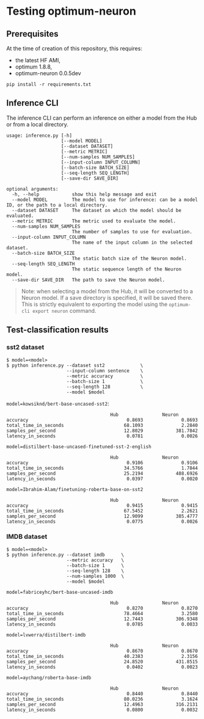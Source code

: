# Testing optimum-neuron

## Prerequisites

At the time of creation of this repository, this requires:
- the latest HF AMI,
- optimum 1.8.8,
- optimum-neuron 0.0.5dev

```
pip install -r requirements.txt
```

## Inference CLI

The inference CLI can perform an inference on either a model from the Hub or from a local directory.

```
usage: inference.py [-h]
                    [--model MODEL]
                    [--dataset DATASET]
                    [--metric METRIC]
                    [--num-samples NUM_SAMPLES]
                    [--input-column INPUT_COLUMN]
                    [--batch-size BATCH_SIZE]
                    [--seq-length SEQ_LENGTH]
                    [--save-dir SAVE_DIR]

optional arguments:
  -h, --help            show this help message and exit
  --model MODEL         The model to use for inference: can be a model ID, or the path to a local directory.
  --dataset DATASET     The dataset on which the model should be evaluated.
  --metric METRIC       The metric used to evaluate the model.
  --num-samples NUM_SAMPLES
                        The number of samples to use for evaluation.
  --input-column INPUT_COLUMN
                        The name of the input column in the selected dataset.
  --batch-size BATCH_SIZE
                        The static batch size of the Neuron model.
  --seq-length SEQ_LENGTH
                        The static sequence length of the Neuron model.
  --save-dir SAVE_DIR   The path to save the Neuron model.
  ```

  >Note: when selecting a model from the Hub, it will be converted to a Neuron model. If a save directory is specified, it
  will be saved there. This is strictly equivalent to exporting the model using the `optimum-cli export neuron` command.


## Test-classification results


### sst2 dataset

```
$ model=<model>
$ python inference.py --dataset sst2             \
                      --input-column sentence    \
                      --metric accuracy          \
                      --batch-size 1             \
                      --seq-length 128           \
                      --model $model
```

`model=kowsiknd/bert-base-uncased-sst2`:
```
                                      Hub                Neuron
accuracy                                    0.8693              0.8693
total_time_in_seconds                      68.1093              2.2840
samples_per_second                         12.8029            381.7842
latency_in_seconds                          0.0781              0.0026
```

`model=distilbert-base-uncased-finetuned-sst-2-english`
```
                                      Hub                Neuron
accuracy                                    0.9106              0.9106
total_time_in_seconds                      34.5766              1.7844
samples_per_second                         25.2194            488.6926
latency_in_seconds                          0.0397              0.0020
```

`model=Ibrahim-Alam/finetuning-roberta-base-on-sst2`
```
                                      Hub                Neuron
accuracy                                    0.9415              0.9415
total_time_in_seconds                      67.5452              2.2621
samples_per_second                         12.9099            385.4777
latency_in_seconds                          0.0775              0.0026
```

### IMDB dataset

```
$ model=<model>
$ python inference.py --dataset imdb      \
                      --metric accuracy   \
                      --batch-size 1      \
                      --seq-length 128    \
                      --num-samples 1000  \
                      --model $model
```

`model=fabriceyhc/bert-base-uncased-imdb`
```
                                      Hub                Neuron
accuracy                                    0.8270              0.8270
total_time_in_seconds                      78.4664              3.2580
samples_per_second                         12.7443            306.9348
latency_in_seconds                          0.0785              0.0033
```

`model=lvwerra/distilbert-imdb`
```
                                      Hub                Neuron
accuracy                                    0.8670              0.8670
total_time_in_seconds                      40.2383              2.3156
samples_per_second                         24.8520            431.8515
latency_in_seconds                          0.0402              0.0023
```

`model=aychang/roberta-base-imdb`
```
                                      Hub                Neuron
accuracy                                    0.8440              0.8440
total_time_in_seconds                      80.0236              3.1624
samples_per_second                         12.4963            316.2131
latency_in_seconds                          0.0800              0.0032
```